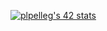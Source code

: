 [![plpelleg's 42 stats](https://badge42.herokuapp.com/api/stats/plpelleg)](https://github.com/JaeSeoKim/badge42)

